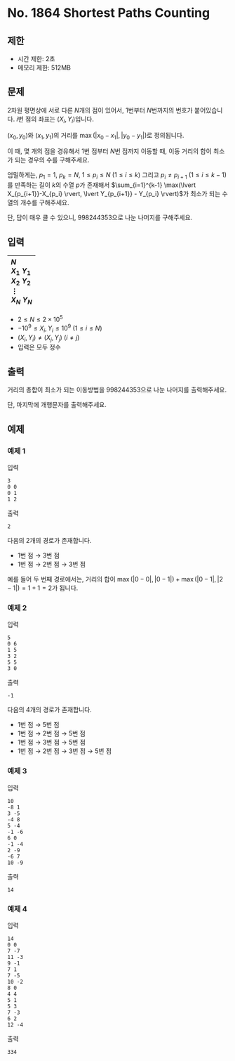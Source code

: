 # No. 1864 Shortest Paths Counting

## 제한

- 시간 제한: 2초
- 메모리 제한: 512MB

## 문제

2차원 평면상에 서로 다른 $N$개의 점이 있어서, $1$번부터 $N$번까지의 번호가 붙어있습니다. $i$번 점의 좌표는 $(X_i, Y_i)$입니다.

$(x_0, y_0)$와 $(x_1, y_1)$의 거리를 $\max(\lvert x_0-x_1 \rvert, \lvert y_0 - y_1 \rvert)$로 정의됩니다.

이 때, 몇 개의 점을 경유해서 $1$번 점부터 $N$번 점까지 이동할 때, 이동 거리의 합이 최소가 되는 경우의 수를 구해주세요.

엄밀하게는, $p_1 = 1$, $p_k = N$, $1 \le p_i \le N$ ($1 \le i \le k$) 그리고 $p_i \ne p_{i+1}$ ($1 \le i \le k-1$)를 만족하는 길이 $k$의 수열 $p$가 존재해서 $\sum_{i=1}^{k-1} \max(\lvert X_{p_{i+1}}-X_{p_i} \rvert, \lvert Y_{p_{i+1}} - Y_{p_i} \rvert)$가 최소가 되는 수열의 개수를 구해주세요.

단, 답이 매우 클 수 있으니, $998244353$으로 나눈 나머지를 구해주세요.

## 입력

| $N$<br>$X_1$ $Y_1$<br>$X_2$ $Y_2$<br>$\vdots$<br>$X_N$ $Y_N$ |
| :---- |

- $2 \le N \le 2 \times 10^5$
- $-10^9 \le X_i, Y_i \le 10^9$ ($1 \le i \le N$)
- $(X_i, Y_i) \ne (X_j, Y_j)$ ($i \ne j$)
- 입력은 모두 정수
## 출력

거리의 총합이 최소가 되는 이동방법을 $998244353$으로 나눈 나머지를 출력해주세요.

단, 마지막에 개행문자를 출력해주세요.

## 예제

### 예제 1

입력

```
3
0 0
0 1
1 2
```

출력

```
2
```

다음의 $2$개의 경로가 존재합니다.

- $1$번 점 $\rightarrow$ $3$번 점
- $1$번 점 $\rightarrow$ $2$번 점 $\rightarrow$ $3$번 점

예를 들어 두 번째 경로에서는, 거리의 합이 $\max(|0-0|,|0-1|)+\max(|0-1|,|2-1|) = 1+1 = 2$가 됩니다.

### 예제 2

입력

```
5
0 6
1 5
3 2
5 5
3 0
```

출력

```
-1
```

다음의 $4$개의 경로가 존재합니다.

- $1$번 점 $\rightarrow$ $5$번 점
- $1$번 점 $\rightarrow$ $2$번 점 $\rightarrow$ $5$번 점
- $1$번 점 $\rightarrow$ $3$번 점 $\rightarrow$ $5$번 점
- $1$번 점 $\rightarrow$ $2$번 점 $\rightarrow$ $3$번 점 $\rightarrow$ $5$번 점

### 예제 3

입력

```
10
-8 1
3 -5
-4 8
5 -4
-1 -6
6 0
-1 -4
2 -9
-6 7
10 -9
```

출력

```
14
```

### 예제 4

입력

```
14
0 0
7 -7
11 -3
9 -1
7 1
7 -5
10 -2
8 0
4 4
5 1
5 3
7 -3
6 2
12 -4
```

출력

```
334
```
